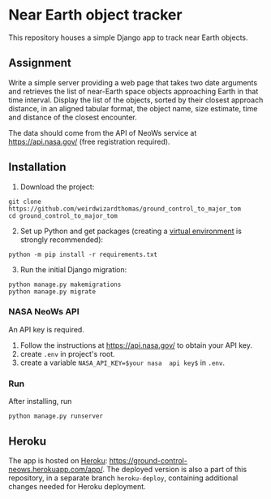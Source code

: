 # Near Earth object tracker

This repository houses a simple Django app to track near Earth objects.

## Assignment

Write a simple server providing a web page that takes two date arguments and retrieves the list of near-Earth space
objects approaching Earth in that time interval. Display the list of the objects, sorted by their closest approach
distance, in an aligned tabular format, the object name, size estimate, time and distance of the closest encounter.

The data should come from the API of NeoWs service at https://api.nasa.gov/ (free registration required).

## Installation

1. Download the project:

```shell
git clone https://github.com/weirdwizardthomas/ground_control_to_major_tom
cd ground_control_to_major_tom
```

2. Set up Python and get packages (creating a [virtual environment](https://docs.python.org/3/library/venv.html) is
   strongly recommended):

```shell
python -m pip install -r requirements.txt
```

3. Run the initial Django migration:

```shell
python manage.py makemigrations
python manage.py migrate
```

### NASA NeoWs API

An API key is required.

1. Follow the instructions at https://api.nasa.gov/ to obtain your API key.
2. create `.env` in project's root.
3. create a variable `NASA_API_KEY=$your nasa  api key$` in `.env`.

### Run

After installing, run

```shell
python manage.py runserver
```

## Heroku

The app is hosted on [Heroku](https://dashboard.heroku.com/): https://ground-control-neows.herokuapp.com/app/. The
deployed version is also a part of this repository, in a separate branch `heroku-deploy`, containing additional changes
needed for Heroku deployment.

